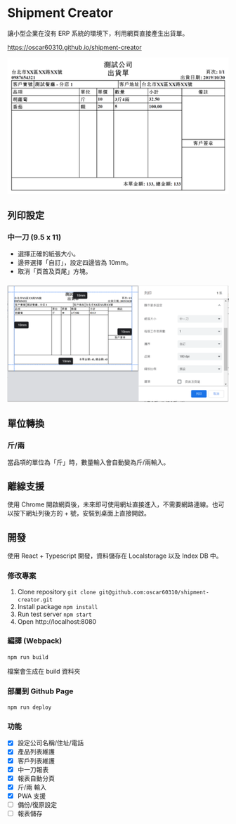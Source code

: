 # Shipment Creator

讓小型企業在沒有 ERP 系統的環境下，利用網頁直接產生出貨單。

https://oscar60310.github.io/shipment-creator

![1572423294945](assets/1572423294945.png)

## 列印設定

### 中一刀 (9.5 x 11)

- 選擇正確的紙張大小。
- 邊界選擇「自訂」，設定四邊皆為 10mm。
- 取消「頁首及頁尾」方塊。

### ![1572423473550](assets/1572423473550.png)

## 單位轉換

### 斤/兩

當品項的單位為「斤」時，數量輸入會自動變為斤/兩輸入。

## 離線支援

使用 Chrome 開啟網頁後，未來即可使用網址直接進入，不需要網路連線。也可以按下網址列後方的 + 號，安裝到桌面上直接開啟。

## 開發

使用 React + Typescript 開發，資料儲存在 Localstorage 以及 Index DB 中。

### 修改專案

1. Clone repository `git clone git@github.com:oscar60310/shipment-creator.git`
2. Install package `npm install`
3. Run test server `npm start`
4. Open http://localhost:8080

### 編譯 (Webpack)

`npm run build`

檔案會生成在 build 資料夾

### 部屬到 Github Page

`npm run deploy`

### 功能

- [x] 設定公司名稱/住址/電話
- [x] 產品列表維護
- [x] 客戶列表維護
- [x] 中一刀報表
- [x] 報表自動分頁
- [x] 斤/兩 輸入
- [x] PWA 支援
- [ ] 備份/復原設定
- [ ] 報表儲存